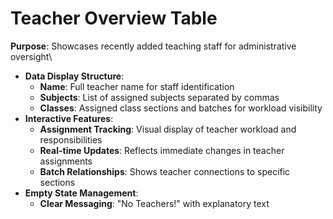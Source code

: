 # Teacher Overview Table

**Purpose**: Showcases recently added teaching staff for administrative oversight\


* **Data Display Structure**:
  * **Name**: Full teacher name for staff identification
  * **Subjects**: List of assigned subjects separated by commas
  * **Classes**: Assigned class sections and batches for workload visibility
* **Interactive Features**:
  * **Assignment Tracking**: Visual display of teacher workload and responsibilities
  * **Real-time Updates**: Reflects immediate changes in teacher assignments
  * **Batch Relationships**: Shows teacher connections to specific sections
* **Empty State Management**:
  * **Clear Messaging**: "No Teachers!" with explanatory text

<figure><img src="../../../.gitbook/assets/Screenshot 2025-09-03 at 5.26.35 PM.png" alt=""><figcaption></figcaption></figure>
